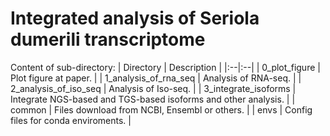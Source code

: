 # Integrated analysis of Seriola dumerili transcriptome 

Content of sub-directory:
| Directory | Description |
|:--|:--|
| 0_plot_figure | Plot figure at paper. |
| 1_analysis_of_rna_seq | Analysis of RNA-seq. |
| 2_analysis_of_iso_seq | Analysis of Iso-seq. |
| 3_integrate_isoforms | Integrate NGS-based and TGS-based isoforms and other analysis. |
| common | Files download from NCBI, Ensembl or others. |
| envs | Config files for conda enviroments. |

